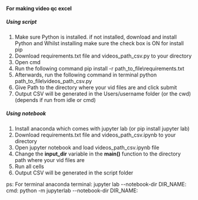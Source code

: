 #### For making video qc excel

##### Using script
1. Make sure Python is installed. if not installed, download and install Python and Whilst installing make sure the check box is ON for install pip
2. Download requirements.txt file and videos_path_csv.py to your directory
3. Open cmd
4. Run the following command 
    pip install -r path_to_file\requirements.txt
4. Afterwards, run the following command in terminal
    python path_to_file\videos_path_csv.py
5. Give Path to the directory where your vid files are and click submit
6. Output CSV will be generated in the Users/username folder (or the cwd) (depends if run from idle or cmd)

##### Using notebook
1. Install anaconda which comes with jupyter lab (or pip install jupyter lab)
2. Download requirements.txt file and videos_path_csv.ipynb to your directory
3. Open jupyter notebook and load videos_path_csv.ipynb file
4. Change the **input_dir** variable in the **main()** function to the directory path where your vid files are
5. Run all cells
6. Output CSV will be generated in the script folder


  ps: For terminal
  anaconda terminal: jupyter lab --notebook-dir DIR_NAME:
  cmd: python -m jupyterlab --notebook-dir DIR_NAME: 
